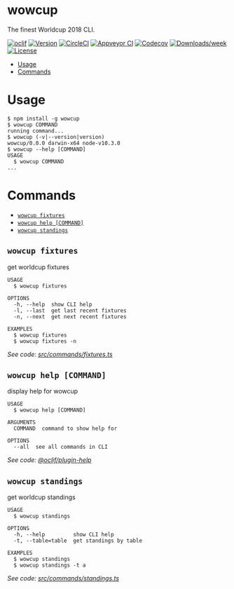 wowcup
======

The finest Worldcup 2018 CLI.

[![oclif](https://img.shields.io/badge/cli-oclif-brightgreen.svg)](https://oclif.io)
[![Version](https://img.shields.io/npm/v/wowcup.svg)](https://npmjs.org/package/wowcup)
[![CircleCI](https://circleci.com/gh/codeaholicguy/wowcup/tree/master.svg?style=shield)](https://circleci.com/gh/codeaholicguy/wowcup/tree/master)
[![Appveyor CI](https://ci.appveyor.com/api/projects/status/github/codeaholicguy/wowcup?branch=master&svg=true)](https://ci.appveyor.com/project/codeaholicguy/wowcup/branch/master)
[![Codecov](https://codecov.io/gh/codeaholicguy/wowcup/branch/master/graph/badge.svg)](https://codecov.io/gh/codeaholicguy/wowcup)
[![Downloads/week](https://img.shields.io/npm/dw/wowcup.svg)](https://npmjs.org/package/wowcup)
[![License](https://img.shields.io/npm/l/wowcup.svg)](https://github.com/codeaholicguy/wowcup/blob/master/package.json)

<!-- toc -->
* [Usage](#usage)
* [Commands](#commands)
<!-- tocstop -->
# Usage
<!-- usage -->
```sh-session
$ npm install -g wowcup
$ wowcup COMMAND
running command...
$ wowcup (-v|--version|version)
wowcup/0.0.0 darwin-x64 node-v10.3.0
$ wowcup --help [COMMAND]
USAGE
  $ wowcup COMMAND
...
```
<!-- usagestop -->
# Commands
<!-- commands -->
* [`wowcup fixtures`](#wowcup-fixtures)
* [`wowcup help [COMMAND]`](#wowcup-help-command)
* [`wowcup standings`](#wowcup-standings)

## `wowcup fixtures`

get worldcup fixtures

```
USAGE
  $ wowcup fixtures

OPTIONS
  -h, --help  show CLI help
  -l, --last  get last recent fixtures
  -n, --next  get next recent fixtures

EXAMPLES
  $ wowcup fixtures
  $ wowcup fixtures -n
```

_See code: [src/commands/fixtures.ts](https://github.com/codeaholicguy/wowcup/blob/v0.0.0/src/commands/fixtures.ts)_

## `wowcup help [COMMAND]`

display help for wowcup

```
USAGE
  $ wowcup help [COMMAND]

ARGUMENTS
  COMMAND  command to show help for

OPTIONS
  --all  see all commands in CLI
```

_See code: [@oclif/plugin-help](https://github.com/oclif/plugin-help/blob/v2.0.5/src/commands/help.ts)_

## `wowcup standings`

get worldcup standings

```
USAGE
  $ wowcup standings

OPTIONS
  -h, --help         show CLI help
  -t, --table=table  get standings by table

EXAMPLES
  $ wowcup standings
  $ wowcup standings -t a
```

_See code: [src/commands/standings.ts](https://github.com/codeaholicguy/wowcup/blob/v0.0.0/src/commands/standings.ts)_
<!-- commandsstop -->
